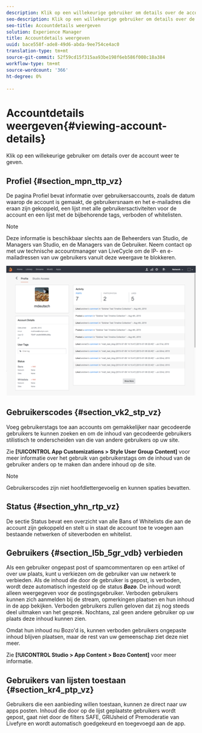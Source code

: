 ```yaml
---
description: Klik op een willekeurige gebruiker om details over de account weer te geven.
seo-description: Klik op een willekeurige gebruiker om details over de account weer te geven.
seo-title: Accountdetails weergeven
solution: Experience Manager
title: Accountdetails weergeven
uuid: bace558f-ade8-49d6-abda-9ee754ce4ac0
translation-type: tm+mt
source-git-commit: 52f59cd15f315aa93be198f6eb586f008c18a384
workflow-type: tm+mt
source-wordcount: '366'
ht-degree: 0%

---
```



# Accountdetails weergeven{#viewing-account-details}

Klik op een willekeurige gebruiker om details over de account weer te geven.

## Profiel {#section_mpn_ttp_vz}

De pagina Profiel bevat informatie over gebruikersaccounts, zoals de datum waarop de account is gemaakt, de gebruikersnaam en het e-mailadres die eraan zijn gekoppeld, een lijst met alle gebruikersactiviteiten voor de account en een lijst met de bijbehorende tags, verboden of whitelisten.

>[!NOTE]
>
>Deze informatie is beschikbaar slechts aan de Beheerders van Studio, de Managers van Studio, en de Managers van de Gebruiker. Neem contact op met uw technische accountmanager van LiveCycle om de IP- en e-mailadressen van uw gebruikers vanuit deze weergave te blokkeren.

![](assets/UsersProfile-1024x699.png)

## Gebruikerscodes {#section_vk2_stp_vz}

Voeg gebruikerstags toe aan accounts om gemakkelijker naar gecodeerde gebruikers te kunnen zoeken en om de inhoud van gecodeerde gebruikers stilistisch te onderscheiden van die van andere gebruikers op uw site.

Zie **[!UICONTROL App Customizations > Style User Group Content]** voor meer informatie over het gebruik van gebruikerstags om de inhoud van de gebruiker anders op te maken dan andere inhoud op de site.

>[!NOTE]
>
>Gebruikerscodes zijn niet hoofdlettergevoelig en kunnen spaties bevatten.

## Status {#section_yhn_rtp_vz}

De sectie Status bevat een overzicht van alle Bans of Whitelists die aan de account zijn gekoppeld en stelt u in staat de account toe te voegen aan bestaande netwerken of siteverboden en whitelist.

## Gebruikers {#section_l5b_5gr_vdb} verbieden

Als een gebruiker ongepast post of spamcommentaren op een artikel of over uw plaats, kunt u verkiezen om de gebruiker van uw netwerk te verbieden. Als de inhoud die door de gebruiker is gepost, is verboden, wordt deze automatisch ingesteld op de status ***Bozo***. De inhoud wordt alleen weergegeven voor de postingsgebruiker. Verboden gebruikers kunnen zich aanmelden bij de stream, opmerkingen plaatsen en hun inhoud in de app bekijken. Verboden gebruikers zullen geloven dat zij nog steeds deel uitmaken van het gesprek. Nochtans, zal geen andere gebruiker op uw plaats deze inhoud kunnen zien.

Omdat hun inhoud nu Bozo&#39;d is, kunnen verboden gebruikers ongepaste inhoud blijven plaatsen, maar de rest van uw gemeenschap ziet deze niet meer.

Zie **[!UICONTROL Studio > App Content > Bozo Content]** voor meer informatie.

## Gebruikers van lijsten toestaan {#section_kr4_ptp_vz}

Gebruikers die een aanbieding willen toestaan, kunnen ze direct naar uw apps posten. Inhoud die door op de lijst geplaatste gebruikers wordt gepost, gaat niet door de filters SAFE, GRIJsheid of Premoderatie van Livefyre en wordt automatisch goedgekeurd en toegevoegd aan de app.
